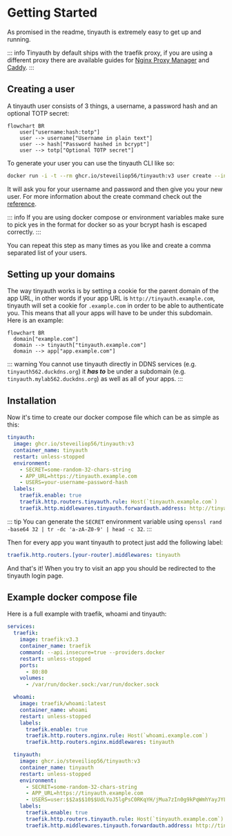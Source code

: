 # Getting Started

As promised in the readme, tinyauth is extremely easy to get up and running.

::: info
Tinyauth by default ships with the traefik proxy, if you are using a different proxy there are available guides for [Nginx Proxy Manager](/docs/guides/nginx-proxy-manager) and [Caddy](/docs/community/caddy).
:::

## Creating a user

A tinyauth user consists of 3 things, a username, a password hash and an optional TOTP secret:

```mermaid
flowchart BR
    user["username:hash:totp"]
    user --> username["Username in plain text"]
    user --> hash["Password hashed in bcrypt"]
    user --> totp["Optional TOTP secret"]
```

To generate your user you can use the tinyauth CLI like so:

```sh
docker run -i -t --rm ghcr.io/steveiliop56/tinyauth:v3 user create --interactive
```

It will ask you for your username and password and then give you your new user. For more information about the create command check out the [reference](/docs/reference/cli.md#create-user-command).

::: info
If you are using docker compose or environment variables make sure to pick yes in the format for docker so as your bcrypt hash is escaped correctly.
:::

You can repeat this step as many times as you like and create a comma separated list of your users.

## Setting up your domains

The way tinyauth works is by setting a cookie for the parent domain of the app URL, in other words if your app URL is `http://tinyauth.example.com`, tinyauth will set a cookie for `.example.com` in order to be able to authenticate you. This means that all your apps will have to be under this subdomain. Here is an example:

```mermaid
flowchart BR
  domain["example.com"]
  domain --> tinyauth["tinyauth.example.com"]
  domain --> app["app.example.com"]
```

::: warning
You cannot use tinyauth directly in DDNS services (e.g. `tinyauth562.duckdns.org`) it **_has to_** be under a subdomain (e.g. `tinyauth.mylab562.duckdns.org`) as well as all of your apps.
:::

<a name="installation"></a>
## Installation

Now it's time to create our docker compose file which can be as simple as this:

```yaml
tinyauth:
  image: ghcr.io/steveiliop56/tinyauth:v3
  container_name: tinyauth
  restart: unless-stopped
  environment:
    - SECRET=some-random-32-chars-string
    - APP_URL=https://tinyauth.example.com
    - USERS=your-username-password-hash
  labels:
    traefik.enable: true
    traefik.http.routers.tinyauth.rule: Host(`tinyauth.example.com`)
    traefik.http.middlewares.tinyauth.forwardauth.address: http://tinyauth:3000/api/auth/traefik
```

::: tip
You can generate the `SECRET` environment variable using `openssl rand -base64 32 | tr -dc 'a-zA-Z0-9' | head -c 32`.
:::

Then for every app you want tinyauth to protect just add the following label:

```yaml
traefik.http.routers.[your-router].middlewares: tinyauth
```

And that's it! When you try to visit an app you should be redirected to the tinyauth login page.

## Example docker compose file

Here is a full example with traefik, whoami and tinyauth:

```yaml
services:
  traefik:
    image: traefik:v3.3
    container_name: traefik
    command: --api.insecure=true --providers.docker
    restart: unless-stopped
    ports:
      - 80:80
    volumes:
      - /var/run/docker.sock:/var/run/docker.sock

  whoami:
    image: traefik/whoami:latest
    container_name: whoami
    restart: unless-stopped
    labels:
      traefik.enable: true
      traefik.http.routers.nginx.rule: Host(`whoami.example.com`)
      traefik.http.routers.nginx.middlewares: tinyauth

  tinyauth:
    image: ghcr.io/steveiliop56/tinyauth:v3
    container_name: tinyauth
    restart: unless-stopped
    environment:
      - SECRET=some-random-32-chars-string
      - APP_URL=https://tinyauth.example.com
      - USERS=user:$$2a$$10$$UdLYoJ5lgPsC0RKqYH/jMua7zIn0g9kPqWmhYayJYLaZQ/FTmH2/u # user:password
    labels:
      traefik.enable: true
      traefik.http.routers.tinyauth.rule: Host(`tinyauth.example.com`)
      traefik.http.middlewares.tinyauth.forwardauth.address: http://tinyauth:3000/api/auth/traefik
```
